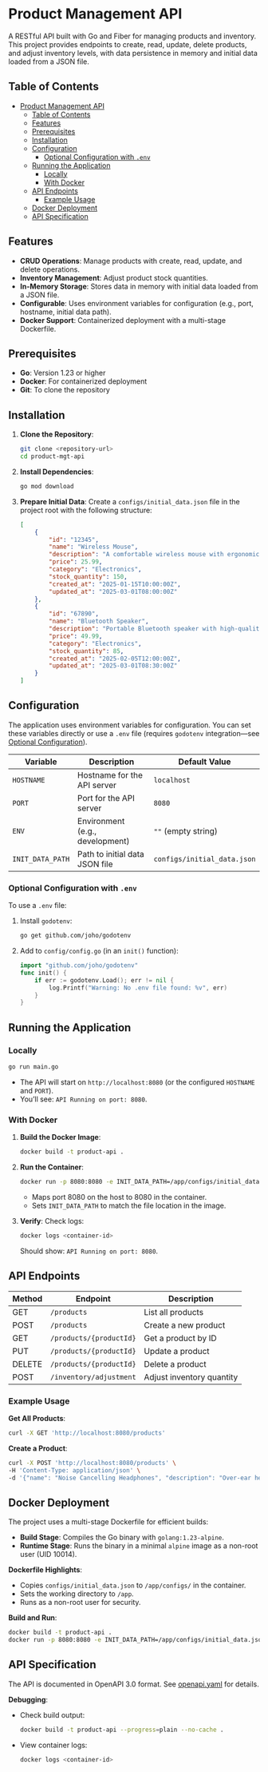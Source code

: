 # Product Management API

A RESTful API built with Go and Fiber for managing products and inventory. This project provides endpoints to create, read, update, delete products, and adjust inventory levels, with data persistence in memory and initial data loaded from a JSON file.

## Table of Contents
- [Product Management API](#product-management-api)
  - [Table of Contents](#table-of-contents)
  - [Features](#features)
  - [Prerequisites](#prerequisites)
  - [Installation](#installation)
  - [Configuration](#configuration)
    - [Optional Configuration with `.env`](#optional-configuration-with-env)
  - [Running the Application](#running-the-application)
    - [Locally](#locally)
    - [With Docker](#with-docker)
  - [API Endpoints](#api-endpoints)
    - [Example Usage](#example-usage)
  - [Docker Deployment](#docker-deployment)
  - [API Specification](#api-specification)

## Features
- **CRUD Operations**: Manage products with create, read, update, and delete operations.
- **Inventory Management**: Adjust product stock quantities.
- **In-Memory Storage**: Stores data in memory with initial data loaded from a JSON file.
- **Configurable**: Uses environment variables for configuration (e.g., port, hostname, initial data path).
- **Docker Support**: Containerized deployment with a multi-stage Dockerfile.

## Prerequisites
- **Go**: Version 1.23 or higher
- **Docker**: For containerized deployment
- **Git**: To clone the repository

## Installation
1. **Clone the Repository**:
   ```bash
   git clone <repository-url>
   cd product-mgt-api
   ```

2. **Install Dependencies**:
   ```bash
   go mod download
   ```

3. **Prepare Initial Data**:
   Create a `configs/initial_data.json` file in the project root with the following structure:
   ```json
   [
       {
           "id": "12345",
           "name": "Wireless Mouse",
           "description": "A comfortable wireless mouse with ergonomic design.",
           "price": 25.99,
           "category": "Electronics",
           "stock_quantity": 150,
           "created_at": "2025-01-15T10:00:00Z",
           "updated_at": "2025-03-01T08:00:00Z"
       },
       {
           "id": "67890",
           "name": "Bluetooth Speaker",
           "description": "Portable Bluetooth speaker with high-quality sound.",
           "price": 49.99,
           "category": "Electronics",
           "stock_quantity": 85,
           "created_at": "2025-02-05T12:00:00Z",
           "updated_at": "2025-03-01T08:30:00Z"
       }
   ]
   ```

## Configuration
The application uses environment variables for configuration. You can set these variables directly or use a `.env` file (requires `godotenv` integration—see [Optional Configuration](#optional-configuration)).

| Variable         | Description                     | Default Value               |
| ---------------- | ------------------------------- | --------------------------- |
| `HOSTNAME`       | Hostname for the API server     | `localhost`                 |
| `PORT`           | Port for the API server         | `8080`                      |
| `ENV`            | Environment (e.g., development) | `""` (empty string)         |
| `INIT_DATA_PATH` | Path to initial data JSON file  | `configs/initial_data.json` |

### Optional Configuration with `.env`
To use a `.env` file:
1. Install `godotenv`:
   ```bash
   go get github.com/joho/godotenv
   ```
2. Add to `config/config.go` (in an `init()` function):
   ```go
   import "github.com/joho/godotenv"
   func init() {
       if err := godotenv.Load(); err != nil {
           log.Printf("Warning: No .env file found: %v", err)
       }
   }
   ```

## Running the Application
### Locally
```bash
go run main.go
```
- The API will start on `http://localhost:8080` (or the configured `HOSTNAME` and `PORT`).
- You’ll see: `API Running on port: 8080`.

### With Docker
1. **Build the Docker Image**:
   ```bash
   docker build -t product-api .
   ```

2. **Run the Container**:
   ```bash
   docker run -p 8080:8080 -e INIT_DATA_PATH=/app/configs/initial_data.json product-api
   ```
   - Maps port 8080 on the host to 8080 in the container.
   - Sets `INIT_DATA_PATH` to match the file location in the image.

3. **Verify**:
   Check logs:
   ```bash
   docker logs <container-id>
   ```
   Should show: `API Running on port: 8080`.

## API Endpoints
| Method | Endpoint                | Description               |
| ------ | ----------------------- | ------------------------- |
| GET    | `/products`             | List all products         |
| POST   | `/products`             | Create a new product      |
| GET    | `/products/{productId}` | Get a product by ID       |
| PUT    | `/products/{productId}` | Update a product          |
| DELETE | `/products/{productId}` | Delete a product          |
| POST   | `/inventory/adjustment` | Adjust inventory quantity |

### Example Usage
**Get All Products**:
```bash
curl -X GET 'http://localhost:8080/products'
```

**Create a Product**:
```bash
curl -X POST 'http://localhost:8080/products' \
-H 'Content-Type: application/json' \
-d '{"name": "Noise Cancelling Headphones", "description": "Over-ear headphones", "price": 120.00, "category": "Electronics", "stock_quantity": 75}'
```

## Docker Deployment
The project uses a multi-stage Dockerfile for efficient builds:
- **Build Stage**: Compiles the Go binary with `golang:1.23-alpine`.
- **Runtime Stage**: Runs the binary in a minimal `alpine` image as a non-root user (UID 10014).

**Dockerfile Highlights**:
- Copies `configs/initial_data.json` to `/app/configs/` in the container.
- Sets the working directory to `/app`.
- Runs as a non-root user for security.

**Build and Run**:
```bash
docker build -t product-api .
docker run -p 8080:8080 -e INIT_DATA_PATH=/app/configs/initial_data.json product-api
```

## API Specification
The API is documented in OpenAPI 3.0 format. See [openapi.yaml](docs/openapi.yaml) for details.

**Debugging**:
- Check build output:
  ```bash
  docker build -t product-api --progress=plain --no-cache .
  ```
- View container logs:
  ```bash
  docker logs <container-id>
  ```